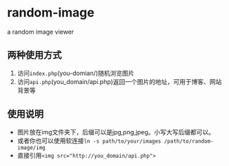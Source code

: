 # random-image
a random image viewer

## 两种使用方式
   1. 访问`index.php`(you-domian/)随机浏览图片
   2. 访问`api.php`(you_domain/api.php)返回一个图片的地址，可用于博客、网站背景等
   
## 使用说明
   - 图片放在img文件夹下，后缀可以是jpg,png,jpeg。小写大写后缀都可以。
   - 或者你也可以使用软连接`ln -s path/to/your/images /path/to/random-image/img`
   - 直接引用`<img src="http://you_domain/api.php">`

